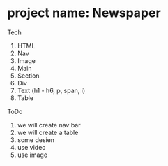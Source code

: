 # project name: Newspaper
Tech
1. HTML 
2. Nav
3. Image
4. Main
5. Section
6. Div
7. Text (h1 - h6, p, span, i)
8. Table


ToDo
1. we will create nav bar
2. we will create a table
3. some desien
4. use video
5. use image 